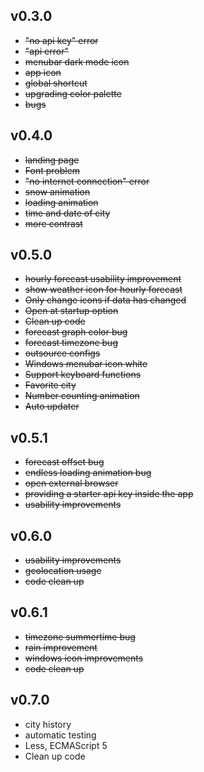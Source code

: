 ## v0.3.0
* ~~"no api key" error~~
* ~~"api error"~~
* ~~menubar dark mode icon~~
* ~~app icon~~
* ~~global shortcut~~
* ~~upgrading color palette~~
* ~~bugs~~

## v0.4.0
* ~~landing page~~
* ~~Font problem~~
* ~~"no internet connection" error~~
* ~~snow animation~~
* ~~loading animation~~
* ~~time and date of city~~
* ~~more contrast~~

## v0.5.0
* ~~hourly forecast usability improvement~~
* ~~show weather icon for hourly forecast~~
* ~~Only change icons if data has changed~~
* ~~Open at startup option~~
* ~~Clean up code~~
* ~~forecast graph color bug~~
* ~~forecast timezone bug~~
* ~~outsource configs~~
* ~~Windows menubar icon white~~
* ~~Support keyboard functions~~
* ~~Favorite city~~
* ~~Number counting animation~~
* ~~Auto updater~~

## v0.5.1
* ~~forecast offset bug~~
* ~~endless loading animation bug~~
* ~~open external browser~~
* ~~providing a starter api key inside the app~~
* ~~usability improvements~~

## v0.6.0
* ~~usability improvements~~
* ~~geolocation usage~~
* ~~code clean up~~

## v0.6.1
* ~~timezone summertime bug~~
* ~~rain improvement~~
* ~~windows icon improvements~~
* ~~code clean up~~

## v0.7.0
* city history
* automatic testing
* Less, ECMAScript 5
* Clean up code
